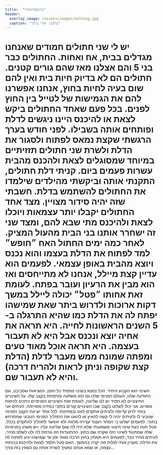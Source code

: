 ```yaml
---
title:  "טרנספורמציה"
header:
  overlay_image: /assets/images/walking.jpg
  caption: "צילום: אורי ברכר"
---
```


יש לי שני חתולים חמודים שאנחנו מגדלים בבית, אח ואחות. החתולים כבר בני 5 והם אצלנו מאז שהם גורים קטנים. חתולים הם לא בדיוק חיות בית ואין להם שום בעיה לחיות בחוץ, אנחנו אפשרנו להם את הגמישות של לטייל בין החוץ לפנים. בכל פעם שאחד החתולים ביקש לצאת או להיכנס היינו ניגשים לדלת ופותחים אותה בשבילו.
לפני חודש בערך הרגשתי שקצת נמאס לפתוח ולסגור את הדלת ולשרת שני חתולים תזזיתיים במיוחד שמסוגלים לצאת ולהכנס מהבית עשרות פעמים ביום. קניתי דלת חתולים, התקנתי אותה וביקשתי מהילדים שילמדו את החתולים להשתמש בדלת. חשבתי שזה יהיה סידור מצויין. מצד אחד החתולים יקבלו יותר עצמאות ויוכלו לצאת ולהיכנס מתי שבא להם, ומצד שני זה ישחרר אותנו בני הבית מהעול המציק.
לאחר כמה ימים החתול האח ״חופש״ למד לפתוח את הדלת בעצמו והוא נכנס ויוצא מהבית באופן עצמאי. לפעמים הוא עדיין קצת מיילל, אנחנו לא מתייחסים ואז הוא מבין את הרעיון ועובר בפתח.
לעומת זאת אחותו ״פטל״ יכולה ליילל במשך דקות ארוכות ולדרוש ביתר שאת שמישהו יפתח לה את הדלת כמו שהיא התרגלה ב- 5 השנים הראשונות לחייה. היא תראה את אחיה יוצא ונכנס אבל היא לא תעבור בעצמה. היא תראה אוכל מאוד טעים ומפתה שמונח ממש מעבר לדלת (הדלת קצת שקופה וניתן לראות ולהריח דרכה) והיא לא תעבור שם.
========================
השינוי הוא הקבוע היחיד. הכל נמצא בשינוי מתמיד כל הזמן. המציאות שסביבנו, וגם התודעה שלנו, העולם הפנימי שלנו גם הוא משתנה ומתפתח בקצב שלו. על השינויים החיצוניים לא תמיד יש לנו שליטה, לעומת זאת השינויים הפנימיים ניתנים לוויסות מסויים. אני יכול לשלוט בקצב שבו השינויים קורים בתוכי במידה מסויימת. לעיתים אני בוחר לרוץ קדימה ולעיתים אתקדם לאט ובמתינות.
לכל אחד יש את הקצב הפנימי שטבעי לו ולעיתים יהיה לי קשה להאיץ או להאט את התהליך הפנימי הטבעי שמתרחש בתוכי. לפעמים ישלוט בי הפחד ויעצור עצירה מלאה ולא יאפשר לתהליך להתקדם בכלל.
פטל חווה כעת שינוי חיצוני משמעותי שלא היה לה שום שליטה עליו. ויש משהו בפנימיות שלה שמתנגד לשינוי הזה שקרה שם בחוץ. ההתנגדות הזו גורמת לה ולנו לשלם מחיר, לעיתים מחיר כבד, לפעמים היא תמתין בחוץ הרבה מאוד זמן עד שמישהו יגיע לפתוח לה את הדלת. מעניין אותי לגלות מה יקרה בהמשך. האם פטל תלמד לצאת ולהיכנס בכוחות עצמה, או שמא אנחנו נמשיך לשרת אותה גם כשאין בזה צורך...